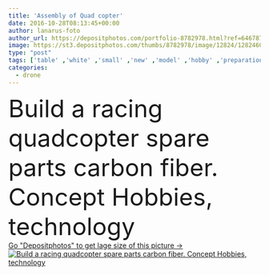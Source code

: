 ```yaml
---
title: 'Assembly of Quad copter'
date: 2016-10-28T08:13:45+00:00
author: lanarus-foto
author_url: https://depositphotos.com/portfolio-8782978.html?ref=64678756
image: https://st3.depositphotos.com/thumbs/8782978/image/12824/128246042/api_thumb_450.jpg?forcejpeg=true
type: "post"
tags: ['table' ,'white' ,'small' ,'new' ,'model' ,'hobby' ,'preparation' ,'black' ,'technology' ,'hands' ,'racing' ,'modern' ,'open' ,'building' ,'electronic' ,'digital' ,'measuring' ,'wires' ,'pad' ,'camera' ,'safety' ,'repair' ,'fiber' ,'flight' ,'innovation' ,'parts' ,'screws' ,'making' ,'propeller' ,'aircraft' ,'helicopter' ,'engineer' ,'motor' ,'aerial' ,'tuning' ,'carbon' ,'exposed' ,'connecting' ,'checking' ,'assembly' ,'setup' ,'copter' ,'testing' ,'Assembling' ,'quad' ,'hover' ,'producing' ,'drone' ,'electrics' ,'FPV' ]
categories: 
  - drone
---
```

<div aling="center">
            <font size="60"> Build a racing quadcopter spare parts carbon fiber. Concept Hobbies, technology</font>   
</div>
<div>
    <a href='https://st3.depositphotos.com/thumbs/8782978/image/12824/128246042/api_thumb_450.jpg?forcejpeg=true?ref=64678756' target=_blank > Go "Depositphotos" to get lage size of this picture ->
        <img href='https://st3.depositphotos.com/thumbs/8782978/image/12824/128246042/api_thumb_450.jpg?forcejpeg=true?ref=64678756' src='https://st3.depositphotos.com/8782978/12824/i/950/depositphotos_128246042-stock-photo-assembly-of-quad-copter.jpg?forcejpeg=true' alt='Build a racing quadcopter spare parts carbon fiber. Concept Hobbies, technology' >
    </a>
</div>
